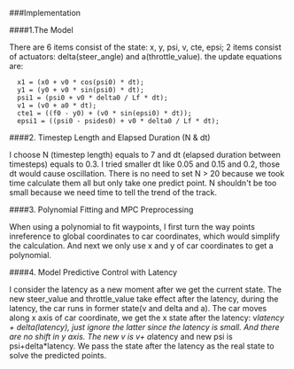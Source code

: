 
###Implementation

####1.The Model

There are 6 items consist of the state: x, y, psi, v, cte, epsi;
2 items consist of actuators: delta(steer_angle) and a(throttle_value).
the update equations are:

      x1 = (x0 + v0 * cos(psi0) * dt);
      y1 = (y0 + v0 * sin(psi0) * dt);
      psi1 = (psi0 + v0 * delta0 / Lf * dt);
      v1 = (v0 + a0 * dt);
      cte1 = ((f0 - y0) + (v0 * sin(epsi0) * dt));
      epsi1 = ((psi0 - psides0) + v0 * delta0 / Lf * dt);  

####2. Timestep Length and Elapsed Duration (N & dt)

I choose N (timestep length) equals to 7 and dt (elapsed duration between timesteps) equals to 0.3. I tried smaller dt like 0.05 and 0.15 and 0.2, those dt would cause oscillation. There is no need to set N > 20 because we took time calculate them all but only take one predict point. N shouldn't be too small because we need time to tell the trend of the track.


####3. Polynomial Fitting and MPC Preprocessing

When using a polynomial to fit waypoints, I first turn the way points inreference to global coordinates to car coordinates, which would simplify the calculation. And next we only use x and y of car coordinates to get a polynomial.

####4. Model Predictive Control with Latency

I consider the latency as a new moment after we get the current state. The new steer_value and throttle_value take effect after the latency, during the latency, the car runs in former state(v and delta and a).
The car moves along x axis of car coordinate, we get the x state after the latency: v*latency + delta(latency), just ignore the latter since the latency is small.
And there are no shift in y axis.
The new v is v+ a*latency and new psi is psi+delta*latency.
We pass the state after the latency as the real state to solve the predicted points.

